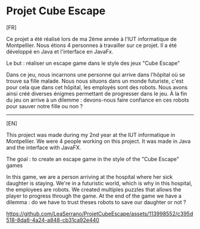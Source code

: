 # Projet Cube Escape

[FR]

Ce projet a été réalisé lors de ma 2ème année à l'IUT informatique de Montpellier. Nous étions 4 personnes à travailler sur ce projet. Il a été développé en Java et l'interface en JavaFx.

Le but : réaliser un escape game dans le style des jeux "Cube Escape"

Dans ce jeu, nous incarnons une personne qui arrive dans l'hôpital où se trouve sa fille malade. Nous nous situons dans un monde futuriste, c'est pour cela que dans cet hôpital, les employés sont des robots. Nous avons ainsi créé diverses énigmes permettant de progresser dans le jeu. À la fin du jeu on arrive à un dilemme : devons-nous faire confiance en ces robots pour sauver notre fille ou non ?

***

[EN]

This project was made during my 2nd year at the IUT informatique in Montpellier. We were 4 people working on this project. It was made in Java and the interface with JavaFX.

The goal : to create an escape game in the style of the "Cube Escape" games

In this game, we are a person arriving at the hospital where her sick daughter is staying. We're in a futuristic world, which is why in this hospital, the employees are robots. We created multiples puzzles that allows the player to progress through the game. At the end of the game we have a dilemma : do we have to trust theses robots to save our daughter or not ?

https://github.com/LeaSerrano/ProjetCubeEscape/assets/113998552/c395d518-8da6-4a24-a848-cb31ca92e440
